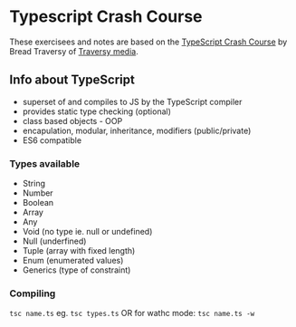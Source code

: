 # Typescript Crash Course

These exercisees and notes are based on the [TypeScript Crash Course](https://www.youtube.com/watch?reload=9&v=rAy_3SIqT-E) by Bread Traversy of [Traversy media](https://www.youtube.com/channel/UC29ju8bIPH5as8OGnQzwJyA).

## Info about TypeScript

- superset of and compiles to JS by the TypeScript compiler
- provides static type checking (optional)
- class based objects - OOP
- encapulation, modular, inheritance, modifiers (public/private)
- ES6 compatible

### Types available

- String
- Number
- Boolean
- Array
- Any
- Void (no type ie. null or undefined)
- Null (underfined)
- Tuple (array with fixed length)
- Enum (enumerated values)
- Generics (type of constraint)

### Compiling

`tsc name.ts` eg. `tsc types.ts` OR for wathc mode: `tsc name.ts -w`
